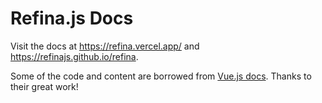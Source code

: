# Refina.js Docs

Visit the docs at https://refina.vercel.app/ and https://refinajs.github.io/refina.

Some of the code and content are borrowed from [Vue.js docs](https://github.com/vuejs/docs). Thanks to their great work!
